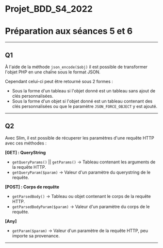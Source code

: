 # Projet_BDD_S4_2022

# Préparation aux séances 5 et 6

---

## Q1

À l'aide de la méthode `json_encode($obj)` il est possible de transformer l'objet PHP en une chaîne sous le format JSON.

Cependant celui-ci peut être retourné sous 2 formes :

- Sous la forme d'un tableau si l'objet donné est un tableau sans ajout de clés personnalisées.
- Sous la forme d'un objet si l'objet donné est un tableau contenant des clés personnalisées ou que le paramètre `JSON_FORCE_OBJECT` y est ajouté.

---

## Q2

Avec Slim, il est possible de récuperer les paramètres d'une requête HTTP avec ces méthodes :

**[GET] : QueryString**

- `getQueryParams()` || `getParams()` -> Tableau contenant les arguments de la requête HTTP.
- `getQueryParam($param)` -> Valeur d'un paramètre du querystring de le requête.

**[POST] : Corps de requête**

- `getParsedBody()` -> Tableau ou objet contenant le corps de la requête HTTP.
- `getParsedBodyParam($param)` -> Valeur d'un paramètre du corps de le requête.

**[Any]**

- `getParam($param)` -> Valeur d'un paramètre de la requête HTTP, peu importe sa provenance.

---
